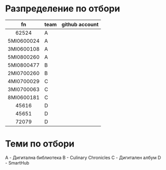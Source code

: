 # Разпределение по отбори

| fn         | team | github account |
|:----------:|----|----------------|
|62524       | A  |                |
|5MI0600024  | A  |                |
|3MI0600108  | A  |                |
|5MI0800260  | A  |                |
|5MI0800477  | B  |                |
|2MI0700260  | B  |                |
|4MI0700029  | C  |                |
|3MI0700063  | C  |                |
|8MI0600181  | C  |                |
|45616       | D  |                |
|45651       | D  |                |
|72079       | D  |                |


# Теми по отбори

A - Дигитална библиотека
B - Culinary Chronicles 
C - Дигитален албум
D - SmartHub